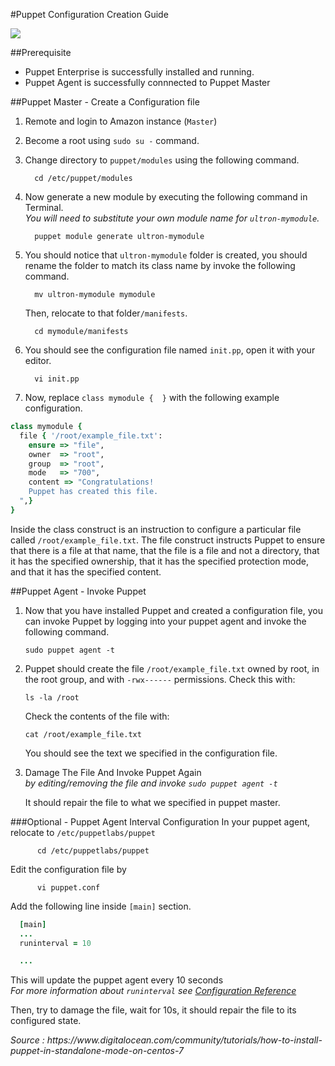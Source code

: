 #Puppet Configuration Creation Guide

![](https://puppetlabs.com/sites/all/themes/puppetlabs/images/logo.svg)  

##Prerequisite
  * Puppet Enterprise is successfully installed and running.
  * Puppet Agent is successfully connnected to Puppet Master

##Puppet Master - Create a Configuration file
1.  Remote and login to Amazon instance (`Master`)
2.  Become a root using <code>sudo su -</code> command.
3.  Change directory to <code>puppet/modules</code> using the following command.

          cd /etc/puppet/modules

4.  Now generate a new module by executing the following command in Terminal.  
 <em>You will need to substitute your own module name for `ultron-mymodule`. </em>

          puppet module generate ultron-mymodule

5.  You should notice that `ultron-mymodule` folder is created, you should rename the folder to match its class name by invoke the following command.

          mv ultron-mymodule mymodule

    Then, relocate to that folder`/manifests`.

          cd mymodule/manifests

6.  You should see the configuration file named `init.pp`, open it with your editor.

          vi init.pp

7.  Now, replace `class mymodule {  }` with the following example configuration.


  ```ruby
  class mymodule {
    file { '/root/example_file.txt':
      ensure => "file",
      owner  => "root",
      group  => "root",
      mode   => "700",
      content => "Congratulations!
      Puppet has created this file.
    ",}
  }
  ```

  Inside the class construct is an instruction to configure a particular file called `/root/example_file.txt`. The file construct instructs Puppet to ensure that there is a file at that name, that the file is a file and not a directory, that it has the specified ownership, that it has the specified protection mode, and that it has the specified content.



##Puppet Agent - Invoke Puppet
1.  Now that you have installed Puppet and created a configuration file, you can invoke Puppet by logging into your puppet agent and invoke the following command.

        sudo puppet agent -t

2.  Puppet should create the file `/root/example_file.txt` owned by root, in the root group, and with `-rwx------` permissions. Check this with:

        ls -la /root

    Check the contents of the file with:

        cat /root/example_file.txt

    You should see the text we specified in the configuration file.

3.  Damage The File And Invoke Puppet Again  
    <em>by editing/removing the file and invoke `sudo puppet agent -t` </em>

    It should repair the file to what we specified in puppet master.

###Optional - Puppet Agent Interval Configuration
  In your puppet agent, relocate to `/etc/puppetlabs/puppet`

          cd /etc/puppetlabs/puppet

  Edit the configuration file by

          vi puppet.conf

  Add the following line inside `[main]` section.

```ruby
  [main]
  ...
  runinterval = 10

  ...
  ```

  This will update the puppet agent every 10 seconds  
  <em>For more information about `runinterval` see [Configuration Reference](https://docs.puppetlabs.com/references/latest/configuration.html#runinterval)
  </em>

  Then, try to damage the file, wait for 10s, it should repair the file to its configured state.


  <em>
  Source : https://www.digitalocean.com/community/tutorials/how-to-install-puppet-in-standalone-mode-on-centos-7
  </em>
